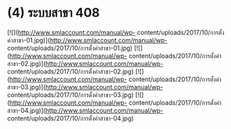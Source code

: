 # (4)    ระบบสาขา 408

[![](http://www.smlaccount.com/manual/wp-
content/uploads/2017/10/การตั้งค่าสาขา-01.jpg)](http://www.smlaccount.com/manual/wp-
content/uploads/2017/10/การตั้งค่าสาขา-01.jpg)
[![](http://www.smlaccount.com/manual/wp-
content/uploads/2017/10/การตั้งค่าสาขา-02.jpg)](http://www.smlaccount.com/manual/wp-
content/uploads/2017/10/การตั้งค่าสาขา-02.jpg)
[![](http://www.smlaccount.com/manual/wp-
content/uploads/2017/10/การตั้งค่าสาขา-03.jpg)](http://www.smlaccount.com/manual/wp-
content/uploads/2017/10/การตั้งค่าสาขา-03.jpg)
[![](http://www.smlaccount.com/manual/wp-
content/uploads/2017/10/การตั้งค่าสาขา-04.jpg)](http://www.smlaccount.com/manual/wp-
content/uploads/2017/10/การตั้งค่าสาขา-04.jpg)  

